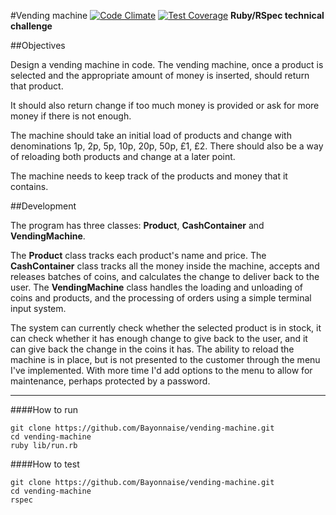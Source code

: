 #Vending machine [![Code Climate](https://codeclimate.com/github/Bayonnaise/vending-machine/badges/gpa.svg)](https://codeclimate.com/github/Bayonnaise/vending-machine) [![Test Coverage](https://codeclimate.com/github/Bayonnaise/vending-machine/badges/coverage.svg)](https://codeclimate.com/github/Bayonnaise/vending-machine)
**Ruby/RSpec technical challenge**

##Objectives

Design a vending machine in code. The vending machine, once a product is selected and the appropriate amount of money is inserted, should return that product.

It should also return change if too much money is provided or ask for more money if there is not enough.

The machine should take an initial load of products and change with denominations 1p, 2p, 5p, 10p, 20p, 50p, £1, £2. There should also be a way of reloading both products and change at a later point.

The machine needs to keep track of the products and money that it contains.

##Development

The program has three classes: **Product**, **CashContainer** and **VendingMachine**.

The **Product** class tracks each product's name and price. The **CashContainer** class tracks all the money inside the machine, accepts and releases batches of coins, and calculates the change to deliver back to the user. The **VendingMachine** class handles the loading and unloading of coins and products, and the processing of orders using a simple terminal input system.

The system can currently check whether the selected product is in stock, it can check whether it has enough change to give back to the user, and it can give back the change in the coins it has. The ability to reload the machine is in place, but is not presented to the customer through the menu I've implemented. With more time I'd add options to the menu to allow for maintenance, perhaps protected by a password.

---

####How to run

```shell
git clone https://github.com/Bayonnaise/vending-machine.git
cd vending-machine
ruby lib/run.rb
```

####How to test

```shell
git clone https://github.com/Bayonnaise/vending-machine.git
cd vending-machine
rspec
```